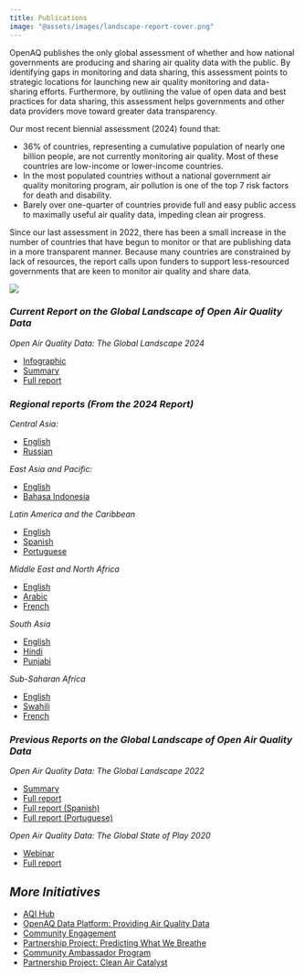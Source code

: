 ```yaml
---
title: Publications
image: "@assets/images/landscape-report-cover.png"
---
```

OpenAQ publishes the only global assessment of whether and how national governments are producing and sharing air quality data with the public. By identifying gaps in monitoring and data sharing, this assessment points to strategic locations for launching new air quality monitoring and data-sharing efforts. Furthermore, by outlining the value of open data and best practices for data sharing, this assessment helps governments and other data providers move toward greater data transparency.

Our most recent biennial assessment (2024) found that:

* 36% of countries, representing a cumulative population of nearly one billion people, are not currently monitoring air quality. Most of these countries are low-income or lower-income countries.
* In the most populated countries without a national government air quality monitoring program, air pollution is one of the top 7 risk factors for death and disability.
* Barely over one-quarter of countries provide full and easy public access to maximally useful air quality data, impeding clean air progress.

Since our last assessment in 2022, there has been a small increase in the number of countries that have begun to monitor or that are publishing data in a more transparent manner. Because many countries are constrained by lack of resources, the report calls upon funders to support less-resourced governments that are keen to monitor air quality and share data.

![](@assets/images/landscape-report-cover.png)

### *Current Report on the Global Landscape of Open Air Quality Data*

*Open Air Quality Data: The Global Landscape 2024*

* [Infographic](https://documents.openaq.org/reports/Infographic-Open+Air+Quality+Data-The+Global+Landscape+2024.pdf)[](https://documents.openaq.org/reports/Infographic-Open+Air+Quality+Data-The+Global+Landscape+2024.pdf)
* [Summary](https://documents.openaq.org/reports/Executive+Summary-Open+Air+Quality+Data-The+Global+Landscape+2024.pdf)
* [Full report](https://documents.openaq.org/reports/Open+Air+Quality+Data-The+Global+Landscape+2024.pdf)

### *Regional reports (From the 2024 Report)*

*Central Asia:*

* [English](https://documents.openaq.org/reports/OpenAQ+Data+Landscape+2024+Central+Asia_EN.pdf)
* [Russian](https://documents.openaq.org/reports/OpenAQ+Data+Landscape+2024+Central+Asia_RU.pdf)

*East Asia and Pacific:*

* [English](https://documents.openaq.org/reports/OpenAQ+Data+Landscape+2024+East+Asia+and+Pacific_EN.pdf)
* [Bahasa Indonesia](https://documents.openaq.org/reports/OpenAQ+Data+Landscape+2024+East+Asia+and+Pacific_ID.pdf)

*Latin America and the Caribbean*

* [English](https://documents.openaq.org/reports/OpenAQ+Data+Landscape+2024+LatAm_EN.pdf)
* [Spanish](https://documents.openaq.org/reports/OpenAQ+Data+Landscape+2024+LatAm_ES.pdf)
* [Portuguese](https://documents.openaq.org/reports/OpenAQ+Data+Landscape+2024+LatAm_PT.pdf)

*Middle East and North Africa*

* [English](https://documents.openaq.org/reports/OpenAQ+Data+Landscape+2024+MENA_EN.pdf)
* [Arabic](https://documents.openaq.org/reports/OpenAQ+Data+Landscape+2024+MENA_AR.pdf)
* [French](https://documents.openaq.org/reports/OpenAQ+Data+Landscape+2024+MENA_FR.pdf)

*South Asia*

* [English](https://documents.openaq.org/reports/OpenAQ+Data+Landscape+2024+South+Asia_EN.pdf)
* [Hindi](https://documents.openaq.org/reports/OpenAQ+Data+Landscape+2024+South+Asia_HI.pdf)
* [Punjabi](https://documents.openaq.org/reports/OpenAQ+Data+Landscape+2024+South+Asia_PA.pdf)

*Sub-Saharan Africa*

* [English](https://documents.openaq.org/reports/OpenAQ+Data+Landscape+2024+Sub-Saharan+Africa_EN.pdf)
* [Swahili](https://documents.openaq.org/reports/OpenAQ+Data+Landscape+2024+Sub-Saharan+Africa_SW.pdf)
* [French](https://documents.openaq.org/reports/OpenAQ+Data+Landscape+2024+Sub-Saharan+Africa_FR.pdf)

### *Previous Reports on the Global Landscape of Open Air Quality Data*

*Open Air Quality Data: The Global Landscape 2022*

* [Summary](https://openaq.medium.com/three-quarters-of-national-governments-fail-to-provide-fully-transparent-data-on-air-pollution-e9158a85d511)
* [Full report](https://documents.openaq.org/reports/Open+Air+Quality+Data+Global+Landscape+2022.pdf)
* [Full report (Spanish)](https://documents.openaq.org/reports/Open+Air+Quality+Data+x+The+Global+Landscape+SPA.pdf)
* [Full report (Portuguese)](https://documents.openaq.org/reports/Open+Air+Quality+Data+x+The+Global+Landscape+PT.pdf)

*Open Air Quality Data: The Global State of Play 2020*

* [Webinar](https://www.youtube.com/watch?v=sHg2TafhxsI&t=59s)
* [Full report](https://documents.openaq.org/reports/Open+Air+Quality+Data+Global+State+of+Play+2020.pdf)

## *More Initiatives*

* [AQI Hub](https://openaq.org/about/initiatives/aqi-hub/)
* [OpenAQ Data Platform: Providing Air Quality Data](https://openaq.org/about/initiatives/openaq-data-platform/)
* [Community Engagement](https://openaq.org/about/initiatives/community-engagement/)
* [Partnership Project: Predicting What We Breathe](https://openaq.org/about/initiatives/pwwb/)
* [Community Ambassador Program](https://openaq.org/about/initiatives/community-ambassadors/)
* [Partnership Project: Clean Air Catalyst](https://openaq.org/about/initiatives/cac/)
